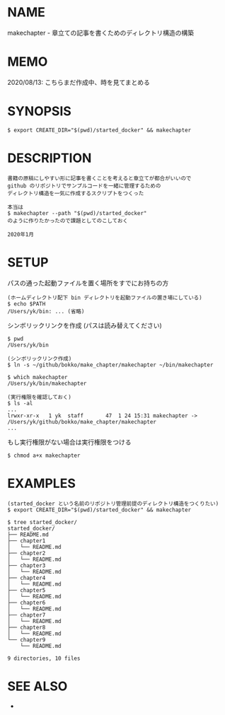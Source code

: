 # NAME

makechapter - 章立ての記事を書くためのディレクトリ構造の構築

# MEMO

2020/08/13: こちらまだ作成中、時を見てまとめる

# SYNOPSIS

```
$ export CREATE_DIR="$(pwd)/started_docker" && makechapter
```

# DESCRIPTION

```
書籍の原稿にしやすい形に記事を書くことを考えると章立てが都合がいいので
github のリポジトリでサンプルコードを一緒に管理するための
ディレクトリ構造を一気に作成するスクリプトをつくった

本当は
$ makechapter --path "$(pwd)/started_docker"
のように作りたかったので課題としてのこしておく

2020年1月
```

# SETUP

パスの通った起動ファイルを置く場所をすでにお持ちの方

```
(ホームディレクトリ配下 bin ディレクトリを起動ファイルの置き場にしている)
$ echo $PATH
/Users/yk/bin: ... (省略)
```

シンボリックリンクを作成 (パスは読み替えてください)

```
$ pwd
/Users/yk/bin

(シンボリックリンク作成)
$ ln -s ~/github/bokko/make_chapter/makechapter ~/bin/makechapter

$ which makechapter
/Users/yk/bin/makechapter

(実行権限を確認しておく)
$ ls -al
...
lrwxr-xr-x   1 yk  staff       47  1 24 15:31 makechapter -> /Users/yk/github/bokko/make_chapter/makechapter
...
```

もし実行権限がない場合は実行権限をつける

```
$ chmod a+x makechapter
```

# EXAMPLES

```
(started_docker という名前のリポジトリ管理前提のディレクトリ構造をつくりたい)
$ export CREATE_DIR="$(pwd)/started_docker" && makechapter

$ tree started_docker/
started_docker/
├── README.md
├── chapter1
│   └── README.md
├── chapter2
│   └── README.md
├── chapter3
│   └── README.md
├── chapter4
│   └── README.md
├── chapter5
│   └── README.md
├── chapter6
│   └── README.md
├── chapter7
│   └── README.md
├── chapter8
│   └── README.md
└── chapter9
    └── README.md

9 directories, 10 files
```

# SEE ALSO

-
